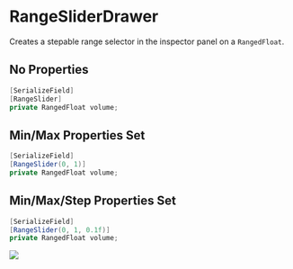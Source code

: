 # RangeSliderDrawer

Creates a stepable range selector in the inspector panel on a `RangedFloat`.

## No Properties

```csharp
[SerializeField]
[RangeSlider]
private RangedFloat volume;
```

## Min/Max Properties Set

```csharp
[SerializeField]
[RangeSlider(0, 1)]
private RangedFloat volume;
```

## Min/Max/Step Properties Set

```csharp
[SerializeField]
[RangeSlider(0, 1, 0.1f)]
private RangedFloat volume;
```

![](https://media.giphy.com/media/J2IUzelKC3PlVZGmhD/giphy.gif)
